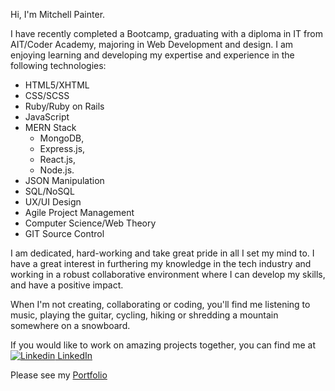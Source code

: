 Hi, I'm Mitchell Painter.

I have recently completed a Bootcamp, graduating with a diploma in IT from AIT/Coder Academy, majoring in Web Development and design. 
I am enjoying learning and developing my expertise and experience in the following technologies:
- HTML5/XHTML
- CSS/SCSS
- Ruby/Ruby on Rails
- JavaScript
- MERN Stack 
    - MongoDB, 
    - Express.js,
    - React.js,
    - Node.js.
- JSON Manipulation
- SQL/NoSQL
- UX/UI Design
- Agile Project Management
- Computer Science/Web Theory
- GIT Source Control

I am dedicated, hard-working and take great pride in all I set my mind to. I have a great interest in furthering my knowledge in the tech industry 
and working in a robust collaborative environment where I can develop my skills, and have a positive impact.

When I'm not creating, collaborating or coding, you'll find me listening to music, playing the guitar, cycling, hiking or shredding a mountain somewhere on a snowboard.

If you would like to work on amazing projects together, you can find me at
[![Linkedin](https://i.stack.imgur.com/gVE0j.png) LinkedIn](https://www.linkedin.com/in/mitchell-painter-5332a4233/)

Please see my [Portfolio](https://mitchell-painter.netlify.app/)
